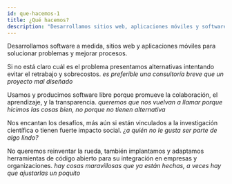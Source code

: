 ```yaml
---
id: que-hacemos-1
title: ¿Qué hacemos?
description: "Desarrollamos sitios web, aplicaciones móviles y software a medida para solucionar problemas y mejorar procesos."
---
```


Desarrollamos software a medida, sitios web y aplicaciones móviles para solucionar problemas y mejorar procesos.
 
Si no está claro cuál es el problema presentamos alternativas intentando evitar el retrabajo y sobrecostos. *es preferible una consultoría breve que un proyecto mal diseñado*
 
Usamos y producimos software libre porque promueve la colaboración, el aprendizaje, y la transparencia. *queremos que nos vuelvan a llamar porque hicimos las cosas bien, no porque no tienen alternativa*
 
Nos encantan los desafíos, más aún si están vinculados a la investigación científica o tienen fuerte impacto social. *¿a quién no le gusta ser parte de algo lindo?*
 
No queremos reinventar la rueda, también implantamos y adaptamos herramientas de código abierto para su integración en empresas y organizaciones. *hay cosas maravillosas que ya están hechas, a veces hay que ajustarlas un poquito*
